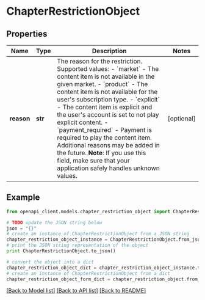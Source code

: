 # ChapterRestrictionObject


## Properties
Name | Type | Description | Notes
------------ | ------------- | ------------- | -------------
**reason** | **str** | The reason for the restriction. Supported values: - &#x60;market&#x60; - The content item is not available in the given market. - &#x60;product&#x60; - The content item is not available for the user&#39;s subscription type. - &#x60;explicit&#x60; - The content item is explicit and the user&#39;s account is set to not play explicit content. - &#x60;payment_required&#x60; - Payment is required to play the content item.  Additional reasons may be added in the future. **Note**: If you use this field, make sure that your application safely handles unknown values.  | [optional] 

## Example

```python
from openapi_client.models.chapter_restriction_object import ChapterRestrictionObject

# TODO update the JSON string below
json = "{}"
# create an instance of ChapterRestrictionObject from a JSON string
chapter_restriction_object_instance = ChapterRestrictionObject.from_json(json)
# print the JSON string representation of the object
print ChapterRestrictionObject.to_json()

# convert the object into a dict
chapter_restriction_object_dict = chapter_restriction_object_instance.to_dict()
# create an instance of ChapterRestrictionObject from a dict
chapter_restriction_object_form_dict = chapter_restriction_object.from_dict(chapter_restriction_object_dict)
```
[[Back to Model list]](../README.md#documentation-for-models) [[Back to API list]](../README.md#documentation-for-api-endpoints) [[Back to README]](../README.md)


